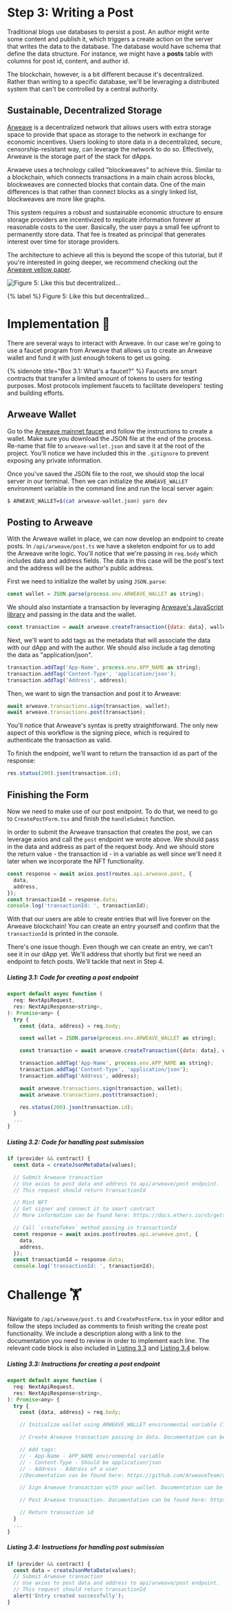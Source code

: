# Step 3: Writing a Post

Traditional blogs use databases to persist a post. An author might write some content and publish it, which triggers a create action on the server that writes the data to the database. The database would have schema that define the data structure. For instance, we might have a **posts** table with columns for post id, content, and author id.

The blockchain, however, is a bit different because it's decentralized. Rather than writing to a specific database, we'll be leveraging a distributed system that can't be controlled by a central authority.
  
## Sustainable, Decentralized Storage

[Arweave](https://www.arweave.org/) is a decentralized network that allows users with extra storage space to provide that space as storage to the network in exchange for economic incentives. Users looking to store data in a decentralized, secure, censorship-resistant way, can leverage the network to do so. Effectively, Arweave is the storage part of the stack for dApps.

Arwaeve uses a technology called "blockweaves" to achieve this. Similar to a blockchain, which connects transactions in a main chain across blocks, blockweaves are connected blocks that contain data. One of the main differences is that rather than connect blocks as a singly linked list, blockweaves are more like graphs.

This system requires a robust and sustainable economic structure to ensure storage providers are incentivized to replicate information forever at reasonable costs to the user. Basically, the user pays a small fee upfront to permanently store data. That fee is treated as principal that generates interest over time for storage providers.

The architecture to achieve all this is beyond the scope of this tutorial, but if you're interested in going deeper, we recommend checking out the [Arweave yellow paper](https://www.arweave.org/yellow-paper.pdf).

![Figure 5: Like this but decentralized...](./assets/storage.jpeg)

{% label %}
Figure 5: Like this but decentralized...

# Implementation 🧩

There are several ways to interact with Arweave. In our case we're going to use a faucet program from Arweave that allows us to create an Arweave wallet and fund it with just enough tokens to get us going.

{% sidenote title="Box 3.1: What's a faucet?" %}
Faucets are smart contracts that transfer a limited amount of tokens to users for testing purposes. Most protocols implement faucets to facilitate developers' testing and building efforts.

## Arweave Wallet

Go to the [Arweave mainnet faucet](https://faucet.arweave.net/) and follow the instructions to create a wallet. Make sure you download the JSON file at the end of the process. Re-name that file to `arweave-wallet.json` and save it at the root of the project. You'll notice we have included this in the `.gitignore` to prevent exposing any private information.

Once you've saved the JSON file to the root, we should stop the local server in our terminal. Then we can initialize the `ARWEAVE_WALLET` environment variable in the command line and run the local server again:

```bash
$ ARWEAVE_WALLET=$(cat arweave-wallet.json) yarn dev
```

## Posting to Arweave

With the Arweave wallet in place, we can now develop an endpoint to create posts. In `/api/arweave/post.ts` we have a skeleton endpoint for us to add the Arweave write logic. You'll notice that we're passing in `req.body` which includes data and address fields. The data in this case will be the post's text and the address will be the author's public address.

First we need to initialize the wallet by using `JSON.parse`:

```javascript
const wallet = JSON.parse(process.env.ARWEAVE_WALLET as string);
```

We should also instantiate a transaction by leveraging [Arweave's JavaScript library](https://github.com/ArweaveTeam/arweave-js) and passing in the data and the wallet.

```javascript
const transaction = await arweave.createTransaction({data: data}, wallet);
```

Next, we'll want to add tags as the metadata that will associate the data with our dApp and with the author. We should also include a tag denoting the data as "application/json".

```javascript
transaction.addTag('App-Name', process.env.APP_NAME as string);
transaction.addTag('Content-Type', 'application/json');
transaction.addTag('Address', address);
```

Then, we want to sign the transaction and post it to Arweave:

```javascript
await arweave.transactions.sign(transaction, wallet);
await arweave.transactions.post(transaction);
```

You'll notice that Arweave's syntax is pretty straightforward. The only new aspect of this workflow is the signing piece, which is required to authenticate the transaction as valid.

To finish the endpoint, we'll want to return the transaction id as part of the response:

```javascript
res.status(200).json(transaction.id);
```

## Finishing the Form

Now we need to make use of our post endpoint. To do that, we need to go to `CreatePostForm.tsx` and finish the `handleSubmit` function.

In order to submit the Arweave transaction that creates the post, we can leverage axios and call the `post` endpoint we wrote above. We should pass in the data and address as part of the request body. And we should store the return value - the transaction id - in a variable as well since we'll need it later when we incorporate the NFT functionality.

```javascript
const response = await axios.post(routes.api.arweave.post, {
  data,
  address,
});
const transactionId = response.data;
console.log('transactionId: ', transactionId);
```

With that our users are able to create entries that will live forever on the Arweave blockchain! You can create an entry yourself and confirm that the `transactionId` is printed in the console.

There's one issue though. Even though we can create an entry, we can't see it in our dApp yet. We'll address that shortly but first we need an endpoint to fetch posts. We'll tackle that next in Step 4.

##### _Listing 3.1: Code for creating a post endpoint_

```javascript
export default async function (
  req: NextApiRequest,
  res: NextApiResponse<string>,
): Promise<any> {
  try {
    const {data, address} = req.body;

    const wallet = JSON.parse(process.env.ARWEAVE_WALLET as string);

    const transaction = await arweave.createTransaction({data: data}, wallet);

    transaction.addTag('App-Name', process.env.APP_NAME as string);
    transaction.addTag('Content-Type', 'application/json');
    transaction.addTag('Address', address);

    await arweave.transactions.sign(transaction, wallet);
    await arweave.transactions.post(transaction);

    res.status(200).json(transaction.id);
  }
  ...
}
```

##### _Listing 3.2: Code for handling post submission_

```javascript
if (provider && contract) {
  const data = createJsonMetaData(values);

  // Submit Arweave transaction
  // Use axios to post data and address to api/arweave/post endpoint.
  // This request should return transactionId

  // Mint NFT
  // Get signer and connect it to smart contract
  // More information can be found here: https://docs.ethers.io/v5/getting-started/#getting-started--writing

  // Call `createToken` method passing in transactionId
  const response = await axios.post(routes.api.arweave.post, {
    data,
    address,
  });
  const transactionId = response.data;
  console.log('transactionId: ', transactionId);
```

# Challenge 🏋️

Navigate to `/api/arweave/post.ts` and `CreatePostForm.tsx` in your editor and follow the steps included as comments to finish writing the create post functionality. We include a description along with a link to the documentation you need to review in order to implement each line. The relevant code block is also included in [Listing 3.3](#listing-33-instructions-for-creating-a-post-endpoint) and [Listing 3.4](#listing-34-instructions-for-handling-post-submission) below.

##### _Listing 3.3: Instructions for creating a post endpoint_

```javascript
export default async function (
  req: NextApiRequest,
  res: NextApiResponse<string>,
): Promise<any> {
  try {
    const {data, address} = req.body;

    // Initialize wallet using ARWEAVE_WALLET environmental variable (Tip: Use JSON.parse)

    // Create Arweave transaction passing in data. Documentation can be found here: https://github.com/ArweaveTeam/arweave-js

    // Add tags:
    // - App-Name - APP_NAME environmental variable
    // - Content-Type - Should be application/json
    // - Address - Address of a user
    //Documentation can be found here: https://github.com/ArweaveTeam/arweave-js

    // Sign Arweave transaction with your wallet. Documentation can be found here: https://github.com/ArweaveTeam/arweave-js

    // Post Arweave transaction. Documentation can be found here: https://github.com/ArweaveTeam/arweave-js

    // Return transaction id
  }
  ...
}
```

##### _Listing 3.4: Instructions for handling post submission_

```javascript
if (provider && contract) {
  const data = createJsonMetaData(values);
  // Submit Arweave transaction
  // Use axios to post data and address to api/arweave/post endpoint.
  // This request should return transactionId
  alert('Entry created successfully');
}
```
